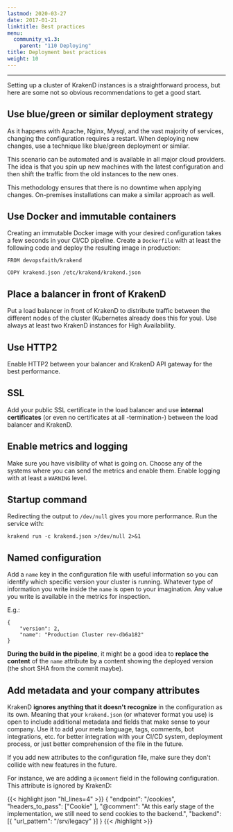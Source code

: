```yaml
---
lastmod: 2020-03-27
date: 2017-01-21
linktitle: Best practices
menu:
  community_v1.3:
    parent: "110 Deploying"
title: Deployment best practices
weight: 10
---
```


---
Setting up a cluster of KrakenD instances is a straightforward process, but here are some not so obvious recommendations to get a good start.


## Use blue/green or similar deployment strategy
As it happens with Apache, Nginx, Mysql, and the vast majority of services, changing the configuration requires a restart. When deploying new changes, use a technique like blue/green deployment or similar.

This scenario can be automated and is available in all major cloud providers. The idea is that you spin up new machines with the latest configuration and then shift the traffic from the old instances to the new ones.

This methodology ensures that there is no downtime when applying changes. On-premises installations can make a similar approach as well.

## Use Docker and immutable containers
Creating an immutable Docker image with your desired configuration takes a few seconds in your CI/CD pipeline. Create a `Dockerfile` with at least the following code and deploy the resulting image in production:

    FROM devopsfaith/krakend

    COPY krakend.json /etc/krakend/krakend.json

## Place a balancer in front of KrakenD
Put a load balancer in front of KrakenD to distribute traffic between the different nodes of the cluster (Kubernetes already does this for you). Use always at least two KrakenD instances for High Availability.

## Use HTTP2
Enable HTTP2 between your balancer and KrakenD API gateway for the best performance.

## SSL
Add your public SSL certificate in the load balancer and use **internal certificates** (or even no certificates at all -termination-) between the load balancer and KrakenD.

## Enable metrics and logging
Make sure you have visibility of what is going on. Choose any of the systems where you can send the metrics and enable them. Enable logging with at least a `WARNING` level.

## Startup command
Redirecting the output to `/dev/null` gives you more performance.  Run the service with:

    krakend run -c krakend.json >/dev/null 2>&1

## Named configuration
Add a `name` key in the configuration file with useful information so you can identify which specific version your cluster is running. Whatever type of information you write inside the `name` is open to your imagination. Any value you write is available in the metrics for inspection.

E.g.:

    {
        "version": 2,
        "name": "Production Cluster rev-db6a182"
    }

**During the build in the pipeline**, it might be a good idea to **replace the content** of the `name` attribute by a content showing the deployed version (the short SHA from the commit maybe).

## Add metadata and your company attributes
KrakenD **ignores anything that it doesn't recognize** in the configuration as its own. Meaning that your `krakend.json` (or whatever format you use) is open to include additional metadata and fields that make sense to your company. Use it to add your meta language, tags, comments, bot integrations, etc. for better integration with your CI/CD system, deployment process, or just better comprehension of the file in the future.

If you add new attributes to the configuration file, make sure they don't collide with new features in the future.

For instance, we are adding a `@comment` field in the following configuration. This attribute is ignored by KrakenD:


{{< highlight json "hl_lines=4" >}}
{
    "endpoint": "/cookies",
    "headers_to_pass": ["Cookie" ],
    "@comment": "At this early stage of the implementation, we still need to send cookies to the backend.",
    "backend": [{
        "url_pattern": "/srv/legacy"
    }]
}
{{< /highlight >}}
